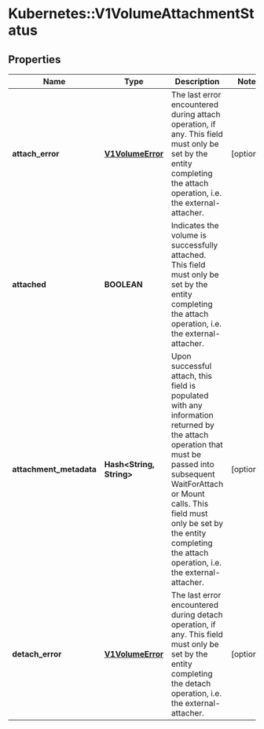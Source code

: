 # Kubernetes::V1VolumeAttachmentStatus

## Properties
Name | Type | Description | Notes
------------ | ------------- | ------------- | -------------
**attach_error** | [**V1VolumeError**](V1VolumeError.md) | The last error encountered during attach operation, if any. This field must only be set by the entity completing the attach operation, i.e. the external-attacher. | [optional] 
**attached** | **BOOLEAN** | Indicates the volume is successfully attached. This field must only be set by the entity completing the attach operation, i.e. the external-attacher. | 
**attachment_metadata** | **Hash&lt;String, String&gt;** | Upon successful attach, this field is populated with any information returned by the attach operation that must be passed into subsequent WaitForAttach or Mount calls. This field must only be set by the entity completing the attach operation, i.e. the external-attacher. | [optional] 
**detach_error** | [**V1VolumeError**](V1VolumeError.md) | The last error encountered during detach operation, if any. This field must only be set by the entity completing the detach operation, i.e. the external-attacher. | [optional] 


